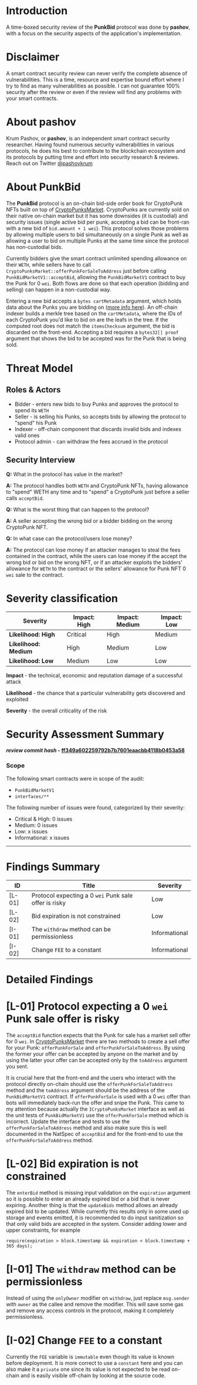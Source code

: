 # Introduction

A time-boxed security review of the **PunkBid** protocol was done by **pashov**, with a focus on the security aspects of the application's implementation.

# Disclaimer

A smart contract security review can never verify the complete absence of vulnerabilities. This is a time, resource and expertise bound effort where I try to find as many vulnerabilities as possible. I can not guarantee 100% security after the review or even if the review will find any problems with your smart contracts.

# About **pashov**

Krum Pashov, or **pashov**, is an independent smart contract security researcher. Having found numerous security vulnerabilities in various protocols, he does his best to contribute to the blockchain ecosystem and its protocols by putting time and effort into security research & reviews. Reach out on Twitter [@pashovkrum](https://twitter.com/pashovkrum)

# About **PunkBid**

The **PunkBid** protocol is an on-chain bid-side order book for CryptoPunk NFTs built on top of [CryptoPunksMarket](https://github.com/larvalabs/cryptopunks/blob/11532167fa705ced569fc3206df0484f9027e1ee/contracts/CryptoPunksMarket.sol). CryptoPunks are currently sold on their native on-chain market but it has some downsides (it is custodial) and security issues (single active bid per punk, accepting a bid can be front-ran with a new bid of `bid.amount + 1 wei`). This protocol solves those problems by allowing multiple users to bid simultaneously on a single Punk as well as allowing a user to bid on multiple Punks at the same time since the protocol has non-custodial bids.

Currently bidders give the smart contract unlimited spending allowance on their `WETH`, while sellers have to call `CryptoPunksMarket::offerPunkForSaleToAddress` just before calling `PunkBidMarketV1::acceptBid`, allowing the `PunkBidMarketV1` contract to buy the Punk for 0 `wei`. Both flows are done so that each operation (bidding and selling) can happen in a non-custodial way.

Entering a new bid accepts a `bytes cartMetadata` argument, which holds data about the Punks you are bidding on ([more info here](https://github.com/punkbid/punkbid-js-sdk)). An off-chain indexer builds a merkle tree based on the `cartMetadata`, where the IDs of each CryptoPunk you'd like to bid on are the leafs in the tree. If the computed root does not match the `itemsChecksum` argument, the bid is discarded on the front-end. Accepting a bid requires a `bytes32[] proof` argument that shows the bid to be accepted was for the Punk that is being sold.

# Threat Model

## Roles & Actors

- Bidder - enters new bids to buy Punks and approves the protocol to spend its `WETH`
- Seller - is selling his Punks, so accepts bids by allowing the protocol to "spend" his Punk
- Indexer - off-chain component that discards invalid bids and indexes valid ones
- Protocol admin - can withdraw the fees accrued in the protocol

## Security Interview

**Q:** What in the protocol has value in the market?

**A:** The protocol handles both `WETH` and CryptoPunk NFTs, having allowance to "spend" WETH any time and to "spend" a CryptoPunk just before a seller calls `acceptBid`.

**Q:** What is the worst thing that can happen to the protocol?

**A:** A seller accepting the wrong bid or a bidder bidding on the wrong CryptoPunk NFT.

**Q:** In what case can the protocol/users lose money?

**A:** The protocol can lose money if an attacker manages to steal the fees contained in the contract, while the users can lose money if the accept the wrong bid or bid on the wrong NFT, or if an attacker exploits the bidders' allowance for `WETH` to the contract or the sellers' allowance for Punk NFT 0 `wei` sale to the contract.

# Severity classification

| Severity               | Impact: High | Impact: Medium | Impact: Low |
| ---------------------- | ------------ | -------------- | ----------- |
| **Likelihood: High**   | Critical     | High           | Medium      |
| **Likelihood: Medium** | High         | Medium         | Low         |
| **Likelihood: Low**    | Medium       | Low            | Low         |

**Impact** - the technical, economic and reputation damage of a successful attack

**Likelihood** - the chance that a particular vulnerability gets discovered and exploited

**Severity** - the overall criticality of the risk

# Security Assessment Summary

**_review commit hash_ - [ff349a602259792b7b7601eaacbb4118b0453a58](https://github.com/punkbid/punkbid-v1-contract/tree/ff349a602259792b7b7601eaacbb4118b0453a58)**

### Scope

The following smart contracts were in scope of the audit:

- `PunkBidMarketV1`
- `interfaces/**`

The following number of issues were found, categorized by their severity:

- Critical & High: 0 issues
- Medium: 0 issues
- Low: x issues
- Informational: x issues

---

# Findings Summary

| ID     | Title                                                 | Severity      |
| ------ | ----------------------------------------------------- | ------------- |
| [L-01] | Protocol expecting a 0 `wei` Punk sale offer is risky | Low           |
| [L-02] | Bid expiration is not constrained                     | Low           |
| [I-01] | The `withdraw` method can be permissionless           | Informational |
| [I-02] | Change `FEE` to a constant                            | Informational |

# Detailed Findings

# [L-01] Protocol expecting a 0 `wei` Punk sale offer is risky

The `acceptBid` function expects that the Punk for sale has a market sell offer for 0 `wei`. In [CryptoPunksMarket](https://github.com/larvalabs/cryptopunks/blob/11532167fa705ced569fc3206df0484f9027e1ee/contracts/CryptoPunksMarket.sol) there are two methods to create a sell offer for your Punk: `offerPunkForSale` and `offerPunkForSaleToAddress`. By using the former your offer can be accepted by anyone on the market and by using the latter your offer can be accepted only by the `toAddress` argument you sent.

It is crucial here that the front-end and the users who interact with the protocol directly on-chain should use the `offerPunkForSaleToAddress` method and the `toAddress` argument should be the address of the `PunkBidMarketV1` contract. If `offerPunkForSale` is used with a 0 `wei` offer than bots will immediately back-run the offer and snipe the Punk. This came to my attention because actually the `ICryptoPunksMarket` interface as well as the unit tests of `PunkBidMarketV1` use the `offerPunkForSale` method which is incorrect. Update the interface and tests to use the `offerPunkForSaleToAddress` method and also make sure this is well documented in the NatSpec of `acceptBid` and for the front-end to use the `offerPunkForSaleToAddress` method.

# [L-02] Bid expiration is not constrained

The `enterBid` method is missing input validation on the `expiration` argument so it is possible to enter an already expired bid or a bid that is never expiring. Another thing is that the `updateBids` method allows an already expired bid to be updated. While currently this results only in some used up storage and events emitted, it is recommended to do input sanitization so that only valid bids are accepted in the system. Consider adding lower and upper constraints, for example

```solidity
require(expiration > block.timestamp && expiration < block.timestamp + 365 days);
```

# [I-01] The `withdraw` method can be permissionless

Instead of using the `onlyOwner` modifier on `withdraw`, just replace `msg.sender` with `owner` as the callee and remove the modifier. This will save some gas and remove any access controls in the protocol, making it completely permissionless.

# [I-02] Change `FEE` to a constant

Currently the `FEE` variable is `immutable` even though its value is known before deployment. It is more correct to use a `constant` here and you can also make it a `private` one since its value is not expected to be read on-chain and is easily visible off-chain by looking at the source code.
